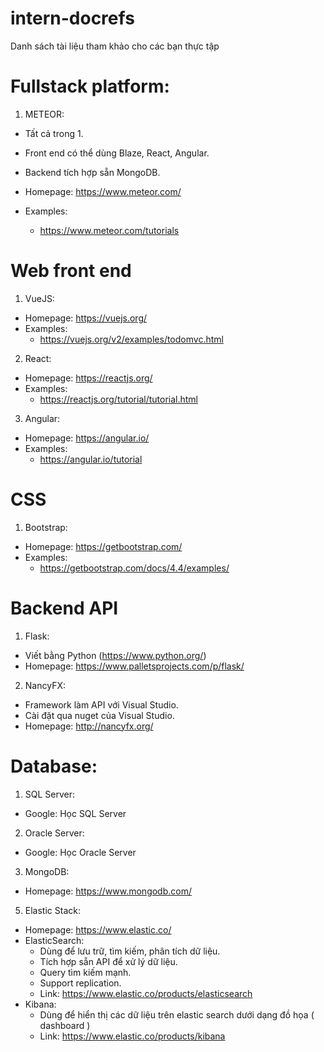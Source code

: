 # intern-docrefs
Danh sách tài liệu tham khảo cho các bạn thực tập

# Fullstack platform:
1. METEOR:
  - Tất cả trong 1.
  - Front end có thể dùng Blaze, React, Angular.
  - Backend tích hợp sẵn MongoDB.
  
  - Homepage: https://www.meteor.com/
  - Examples:
    + https://www.meteor.com/tutorials

# Web front end
1. VueJS:
  - Homepage: https://vuejs.org/
  - Examples:
    + https://vuejs.org/v2/examples/todomvc.html

2. React:
  - Homepage: https://reactjs.org/
  - Examples:
    + https://reactjs.org/tutorial/tutorial.html
    
3. Angular:
  - Homepage: https://angular.io/
  - Examples:
    + https://angular.io/tutorial
    
# CSS
1. Bootstrap:
  - Homepage: https://getbootstrap.com/
  - Examples:
    + https://getbootstrap.com/docs/4.4/examples/

# Backend API
1. Flask:
  - Viết bằng Python (https://www.python.org/)
  - Homepage: https://www.palletsprojects.com/p/flask/

2. NancyFX:
  - Framework làm API với Visual Studio.
  - Cài đặt qua nuget của Visual Studio.
  - Homepage: http://nancyfx.org/

# Database:
1. SQL Server:
  - Google: Học SQL Server
  
2. Oracle Server:
  - Google: Học Oracle Server

3. MongoDB:
  - Homepage: https://www.mongodb.com/

5. Elastic Stack:
  - Homepage: https://www.elastic.co/
  - ElasticSearch:
      + Dùng để lưu trữ, tìm kiếm, phân tích dữ liệu.
      + Tích hợp sẵn API để xử lý dữ liệu.
      + Query tìm kiếm mạnh.
      + Support replication.
      + Link: https://www.elastic.co/products/elasticsearch
  - Kibana:
      + Dùng để hiển thị các dữ liệu trên elastic search dưới dạng đồ họa ( dashboard )
      + Link: https://www.elastic.co/products/kibana
